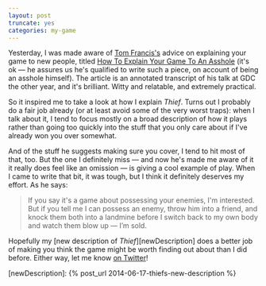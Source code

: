 ```yaml
---
layout: post
truncate: yes
categories: my-game
---
```


Yesterday, I was made aware of [Tom Francis's][pentadactTwitter] advice on explaining your game to new people, titled [How To Explain Your Game To An Asshole][howTo] (it's ok &mdash; he assures us he's qualified to write such a piece, on account of being an asshole himself). The article is an annotated transcript of his talk at GDC the other year, and it's brilliant. Witty and relatable, and extremely practical.

So it inspired me to take a look at how I explain <i>Thief</i>. Turns out I probably do a fair job already (or at least avoid some of the very worst traps): when I talk about it, I tend to focus mostly on a broad description of how it plays rather than going too quickly into the stuff that you only care about if I've already won you over somewhat.

And of the stuff he suggests making sure you cover, I tend to hit most of that, too. But the one I definitely miss &mdash; and now he's made me aware of it it really does feel like an omission &mdash; is giving a cool example of play. When I came to write that bit, it was tough, but I think it definitely deserves my effort. As he says:

<blockquote>If you say it's a game about possessing your enemies, I'm interested. But if you tell me I can possess an enemy, throw him into a friend, and knock them both into a landmine before I switch back to my own body and watch them blow up &mdash; I’m sold.</blockquote>

Hopefully my [new description of <i>Thief</i>][newDescription] does a better job of making you think the game might be worth finding out about than I did before. Either way, let me know [on Twitter][meTwitter]!


[howTo]: http://www.pentadact.com/2012-03-17-gdc-talk-how-to-explain-your-game-to-an-asshole/
[pentadactTwitter]: https://twitter.com/intent/user?screen_name=pentadact "@pentadact"
[meTwitter]: https://twitter.com/intent/user?screen_name=rogue_michael "@rogue_michael"
[newDescription]: {% post_url 2014-06-17-thiefs-new-description %}
